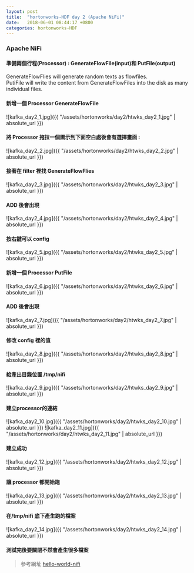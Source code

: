```yaml
---
layout: post
title:  "hortonworks-HDF day 2 (Apache NiFi)"
date:   2018-06-01 08:44:17 +0800
categories: hortonworks-HDF
---
```


### Apache NiFi

#### 準備兩個行程(Processor) : GenerateFlowFile(input)和 PutFile(output)  
GenerateFlowFlies will generate random texts as flowfiles.  
PutiFile will write the content from GenerateFlowFiles into the disk as many individual files.  

#### 新增一個 Processor GenerateFlowFile
![kafka_day2_1.jpg]({{ "/assets/hortonworks/day2/htwks_day2_1.jpg" | absolute_url }})
#### 將 Processor 拖拉一個圖示到下面空白處後會有選擇畫面 : 
![kafka_day2_2.jpg]({{ "/assets/hortonworks/day2/htwks_day2_2.jpg" | absolute_url }})
#### 接著在 filter 裡找 GenerateFlowFlies
![kafka_day2_3.jpg]({{ "/assets/hortonworks/day2/htwks_day2_3.jpg" | absolute_url }})
#### ADD 後會出現
![kafka_day2_4.jpg]({{ "/assets/hortonworks/day2/htwks_day2_4.jpg" | absolute_url }})
#### 按右鍵可以 config 
![kafka_day2_5.jpg]({{ "/assets/hortonworks/day2/htwks_day2_5.jpg" | absolute_url }})
#### 新增一個 Processor PutFile
![kafka_day2_6.jpg]({{ "/assets/hortonworks/day2/htwks_day2_6.jpg" | absolute_url }})
#### ADD 後會出現
![kafka_day2_7.jpg]({{ "/assets/hortonworks/day2/htwks_day2_7.jpg" | absolute_url }})
#### 修改 config 裡的值
![kafka_day2_8.jpg]({{ "/assets/hortonworks/day2/htwks_day2_8.jpg" | absolute_url }})
#### 給產出目錄位置 /tmp/nifi
![kafka_day2_9.jpg]({{ "/assets/hortonworks/day2/htwks_day2_9.jpg" | absolute_url }})
#### 建立processor的連結
![kafka_day2_10.jpg]({{ "/assets/hortonworks/day2/htwks_day2_10.jpg" | absolute_url }})
![kafka_day2_11.jpg]({{ "/assets/hortonworks/day2/htwks_day2_11.jpg" | absolute_url }})
#### 建立成功
![kafka_day2_12.jpg]({{ "/assets/hortonworks/day2/htwks_day2_12.jpg" | absolute_url }})
#### 讓 processor 都開始跑
![kafka_day2_13.jpg]({{ "/assets/hortonworks/day2/htwks_day2_13.jpg" | absolute_url }})
#### 在/tmp/nifi 底下產生跑的檔案
![kafka_day2_14.jpg]({{ "/assets/hortonworks/day2/htwks_day2_14.jpg" | absolute_url }})
#### 測試完後要關閉不然會產生很多檔案

> 參考網址
[hello-world-nifi](https://medium.com/@suci/hello-world-nifi-dcafcba0fdb0)  


